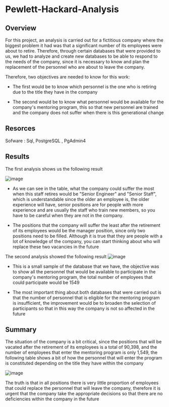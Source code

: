 # Pewlett-Hackard-Analysis

## Overview
For this project, an analysis is carried out for a fictitious company where the biggest problem it had was that a significant number of its employees were about to retire. Therefore, through certain databases that were provided to us, we had to analyze and create new databases to be able to respond to the needs of the company, since it is necessary to know and plan the replacement of the personnel who are about to leave the company.

Therefore, two objectives are needed to know for this work:

- The first would be to know which personnel is the one who is retiring due to the title they have in the company

- The second would be to know what personnel would be available for the company's mentoring program, this so that new personnel are trained and the company does not suffer when there is this generational change

## Resorces
Sofware : Sql, PostgreSQL , PgAdmin4

## Results
The first analysis shows us the following result

![image](https://user-images.githubusercontent.com/66183125/140234425-639c26bd-0d17-445c-b878-93b2f76a521a.png)

- As we can see in the table, what the company could suffer the most when this staff retires would be "Senior Engineer" and "Senior Staff", which is understandable since the older an employee is, the older experience will have, senior positions are for people with more experience and are usually the staff who train new members, so you have to be careful when they are not in the company.

- The positions that the company will suffer the least after the retirement of its employees would be the manager position, since only two positions need to be filled. Although it is true that they are people with a lot of knowledge of the company, you can start thinking about who will replace these two vacancies in the future


The second analysis showed the following result
![image](https://user-images.githubusercontent.com/66183125/140235708-11943233-e9fe-4c30-bb2e-db38c8118b2b.png)

- This is a small sample of the database that we have, the objective was to show all the personnel that would be available to participate in the company's mentoring program, the total number of employees that could participate would be 1549

- The most important thing about both databases that were carried out is that the number of personnel that is eligible for the mentoring program is insufficient, the improvement would be to broaden the selection of participants so that in this way the company is not so affected in the future

## Summary

The situation of the company is a bit critical, since the positions that will be vacated after the retirement of its employees is a total of 90,398, and the number of employees that enter the mentoring program is only 1,549, the following table shows a bit of how the personnel that will enter the program is constituted depending on the title they have within the company

![image](https://user-images.githubusercontent.com/66183125/140237927-7ab4180f-0e22-49c1-949f-45d886a8e2eb.png)

The truth is that in all positions there is very little proportion of employees that could replace the personnel that will leave the company, therefore it is urgent that the company take the appropriate decisions so that there are no deficiencies within the company in the future
